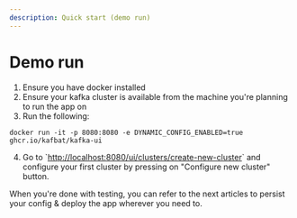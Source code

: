 ```yaml
---
description: Quick start (demo run)
---
```


# Demo run

1. Ensure you have docker installed
2. Ensure your kafka cluster is available from the machine you're planning to run the app on
3. Run the following:

```
docker run -it -p 8080:8080 -e DYNAMIC_CONFIG_ENABLED=true ghcr.io/kafbat/kafka-ui
```

4. Go to \`[http://localhost:8080/ui/clusters/create-new-cluster](http://localhost:8080/ui/clusters/create-new-cluster)\` and configure your first cluster by pressing on "Configure new cluster" button.

When you're done with testing, you can refer to the next articles to persist your config & deploy the app wherever you need to.
